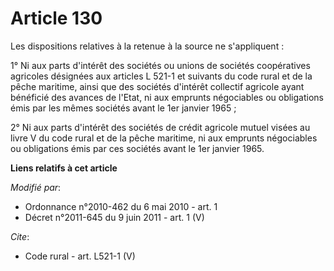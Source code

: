 # Article 130

Les dispositions relatives à la retenue à la source ne s'appliquent : 

1° Ni aux parts d'intérêt des sociétés ou unions de sociétés coopératives agricoles désignées aux articles L 521-1 et
suivants du code rural et de la pêche maritime, ainsi que des sociétés d'intérêt collectif agricole ayant bénéficié des
avances de l'Etat, ni aux emprunts négociables ou obligations émis par les mêmes sociétés avant le 1er janvier 1965 ; 

2° Ni aux parts d'intérêt des sociétés de crédit agricole mutuel visées au livre V du code rural et de la pêche maritime, ni
aux emprunts négociables ou obligations émis par ces sociétés avant le 1er janvier 1965.

**Liens relatifs à cet article**

_Modifié par_:

  - Ordonnance n°2010-462 du 6 mai 2010 - art. 1
  - Décret n°2011-645 du 9 juin 2011 - art. 1 (V)

_Cite_:

  - Code rural - art. L521-1 (V)
